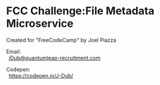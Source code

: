 FCC Challenge:File Metadata Microservice
=================================================

Created for "FreeCodeCamp" by Joel Piazza

Email:<br>
&ensp;jDub@quantumleap-recruitment.com<br>

Codepen:<br> 
&ensp;https://codepen.io/J-Dub/
